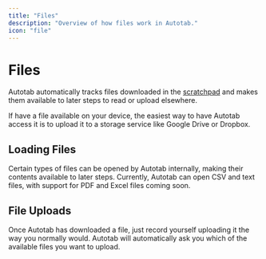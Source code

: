 ```yaml
---
title: "Files"
description: "Overview of how files work in Autotab."
icon: "file"
---
```


# Files

Autotab automatically tracks files downloaded in the [scratchpad](/manual/scratchpad) and makes them available to later steps to read or upload elsewhere.

If have a file available on your device, the easiest way to have Autotab access it is to upload it to a storage service like Google Drive or Dropbox.

## Loading Files

Certain types of files can be opened by Autotab internally, making their contents available to later steps. Currently, Autotab can open CSV and text files, with support for PDF and Excel files coming soon.

## File Uploads

Once Autotab has downloaded a file, just record yourself uploading it the way you normally would. Autotab will automatically ask you which of the available files you want to upload.
